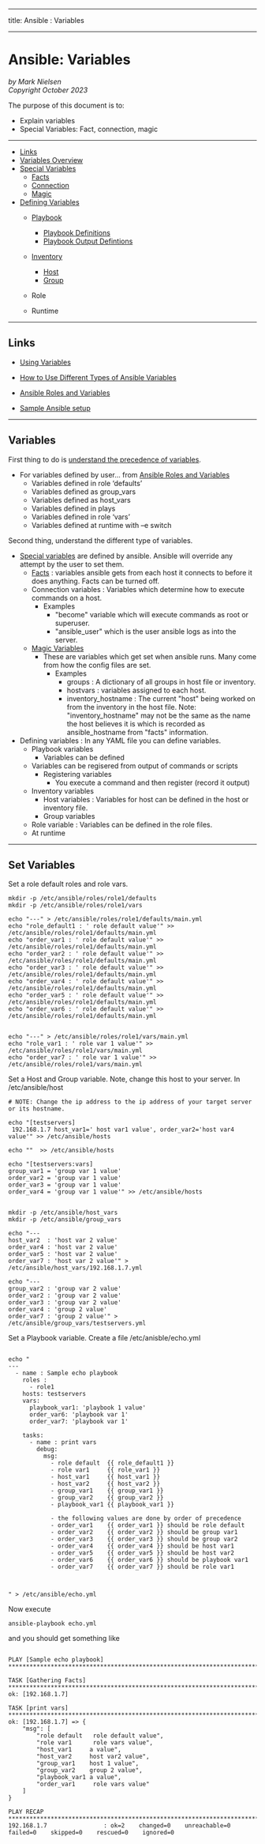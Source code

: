 --------
title: Ansible : Variables 

--------

# Ansible: Variables

*by Mark Nielsen*  
*Copyright October 2023*

The purpose of this document is to:

- Explain variables
- Special Variables: Fact, connection, magic


---

* [Links](#links)
* [Variables Overview](#var)
* [Special Variables](#special)
    * [Facts](#facts)
    * [Connection](#connection)
    * [Magic](#magic)
* [Defining Variables](#define)
    * [Playbook](#playbook)
        * [Playbook Definitions](#pbdef)
        * [Playbook Output Defintions](#pbdefoutput) 
    * [Inventory](#iv)
        * [Host](#host)
        * [Group](#group)

    * Role
    * Runtime
    

* * *

<a name=links></a>Links
-----
* [Using Variables](https://docs.ansible.com/ansible/latest/playbook_guide/playbooks_variables.html)

* [How to Use Different Types of Ansible Variables](https://spacelift.io/blog/ansible-variables)
* [Ansible Roles and Variables](https://www.dasblinkenlichten.com/ansible-roles-and-variables/)
* [Sample Ansible setup](https://docs.ansible.com/ansible/latest/tips_tricks/sample_setup.html)



* * *

<a name=var></a>Variables
-----

First thing to do is [understand the precedence of variables](https://docs.ansible.com/ansible/latest/reference_appendices/general_precedence.html#general-precedence-rules).

* For variables defined by user... from [Ansible Roles and Variables](https://www.dasblinkenlichten.com/ansible-roles-and-variables/)
    * Variables defined in role ‘defaults’
    * Variables defined as group_vars
    * Variables defined as host_vars
    * Variables defined in plays
    * Variables defined in role ‘vars’
    * Variables defined at runtime with –e switch

Second thing, understand the different type of variables. 

* [Special variables](https://docs.ansible.com/ansible/latest/reference_appendices/special_variables.html) are defined by ansible. Ansible will override any attempt by the user to set them.
   * [Facts](https://docs.ansible.com/ansible/latest/playbook_guide/playbooks_vars_facts.html#ansible-facts) : variables ansible gets from each host it connects to before it does anything. Facts can be turned off.
   * Connection variables : Variables which determine how to execute commands on a host.
       * Examples
           * "become" variable which will execute commands as root or superuser.
           * "ansible_user" which is the user ansible logs as into the server. 
   * [Magic Variables](https://docs.ansible.com/ansible/latest/playbook_guide/playbooks_vars_facts.html#information-about-ansible-magic-variables)
       * These are variables which get set when ansible runs. Many come from how the config files are set.
           * Examples  
               * groups : A dictionary of all groups in host file or inventory.
               * hostvars : variables assigned to each host.
               * inventory_hostname : The current "host" being worked on from the inventory in the host file. Note: "inventory_hostname" may not be the same as the name the host believes it is which is recorded as ansible_hostname from "facts" information. 
* Defining variables : In any YAML file you can define variables.
    * Playbook variables
        * Variables can be defined
	* Variables can be regisered from output of commands or scripts
        * Registering variables
            * You execute a command and then register (record it output)
    * Inventory variables
        * Host variables : Variables for host can be defined in the host or inventory file. 
        * Group variables
    * Role variable : Variables can be defined in the role files. 
    * At runtime


* * *

<a name=set></a>Set Variables
-----
Set a role default roles and role vars. 

```shell
mkdir -p /etc/ansible/roles/role1/defaults
mkdir -p /etc/ansible/roles/role1/vars

echo "---" > /etc/ansible/roles/role1/defaults/main.yml
echo "role_default1 : ' role default value'" >> /etc/ansible/roles/role1/defaults/main.yml
echo "order_var1 : ' role default value'" >> /etc/ansible/roles/role1/defaults/main.yml
echo "order_var2 : ' role default value'" >> /etc/ansible/roles/role1/defaults/main.yml
echo "order_var3 : ' role default value'" >> /etc/ansible/roles/role1/defaults/main.yml
echo "order_var4 : ' role default value'" >> /etc/ansible/roles/role1/defaults/main.yml
echo "order_var5 : ' role default value'" >> /etc/ansible/roles/role1/defaults/main.yml
echo "order_var6 : ' role default value'" >> /etc/ansible/roles/role1/defaults/main.yml


echo "---" > /etc/ansible/roles/role1/vars/main.yml
echo "role_var1 : ' role var 1 value'" >> /etc/ansible/roles/role1/vars/main.yml
echo "order_var7 : ' role var 1 value'" >> /etc/ansible/roles/role1/vars/main.yml
```

Set a Host and Group variable. Note, change this host to your server. In /etc/ansible/host

```shell
# NOTE: Change the ip address to the ip address of your target server or its hostname.

echo "[testservers]
 192.168.1.7 host_var1=' host var1 value', order_var2='host var4 value'" >> /etc/ansible/hosts

echo ""  >> /etc/ansible/hosts

echo "[testservers:vars]
group_var1 = 'group var 1 value'
order_var2 = 'group var 1 value'
order_var3 = 'group var 1 value'
order_var4 = 'group var 1 value'" >> /etc/ansible/hosts


mkdir -p /etc/ansible/host_vars
mkdir -p /etc/ansible/group_vars

echo "---
host_var2  : 'host var 2 value'
order_var4 : 'host var 2 value'
order_var5 : 'host var 2 value'
order_var7 : 'host var 2 value'" > /etc/ansible/host_vars/192.168.1.7.yml

echo "---
group_var2 : 'group var 2 value'
order_var2 : 'group var 2 value'
order_var3 : 'group var 2 value'
order_var4 : 'group 2 value'
order_var7 : 'group 2 value'" > /etc/ansible/group_vars/testservers.yml

```

Set a Playbook variable. Create a file /etc/anisble/echo.yml

```shell

echo "
---
  - name : Sample echo playbook
    roles :
      - role1
    hosts: testservers
    vars:
      playbook_var1: 'playbook 1 value'
      order_var6: 'playbook var 1'
      order_var7: 'playbook var 1'

    tasks:
      - name : print vars
        debug:
          msg:
            - role default  {{ role_default1 }}
            - role var1     {{ role_var1 }}
            - host_var1     {{ host_var1 }}
            - host_var2     {{ host_var2 }}
            - group_var1    {{ group_var1 }}
            - group_var2    {{ group_var2 }}
            - playbook_var1 {{ playbook_var1 }}

            - the following values are done by order of precedence
            - order_var1    {{ order_var1 }} should be role default
            - order_var2    {{ order_var2 }} should be group var1
            - order_var3    {{ order_var3 }} should be group var2
            - order_var4    {{ order_var4 }} should be host var1
            - order_var5    {{ order_var5 }} should be host var2
            - order_var6    {{ order_var6 }} should be playbook var1
            - order_var7    {{ order_var7 }} should be role var1



" > /etc/ansible/echo.yml

```

Now execute
```shell
ansible-playbook echo.yml
```

and you should get something like

```

PLAY [Sample echo playbook] **************************************************************************************************

TASK [Gathering Facts] *******************************************************************************************************
ok: [192.168.1.7]

TASK [print vars] ************************************************************************************************************
ok: [192.168.1.7] => {
    "msg": [
        "role default   role default value",
        "role var1      role vars value",
        "host_var1     a value",
        "host_var2     host var2 value",
        "group_var1    host 1 value",
        "group_var2    group 2 value",
        "playbook_var1 a value",
        "order_var1     role vars value"
    ]
}

PLAY RECAP ********************************************************************************************************************
192.168.1.7                : ok=2    changed=0    unreachable=0    failed=0    skipped=0    rescued=0    ignored=0


```

